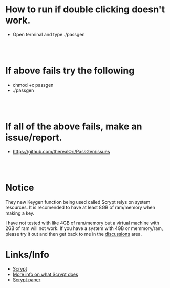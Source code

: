 # How to run if double clicking doesn't work.
- Open terminal and type ./passgen

<br />
<br />

# If above fails try the following
- chmod +x passgen
- ./passgen

<br />
<br />

# If all of the above fails, make an issue/report.
- https://github.com/therealOri/PassGen/issues


<br />
<br />

# Notice
They new Keygen function being used called Scrypt relys on system resources. It is recomended to have at least 8GB of ram/memory when making a key.

I have not tested with like 4GB of ram/memory but a virtual machine with 2GB of ram will not work. If you have a system with 4GB or memmory/ram, please try it out and then get back to me in the [discussions](https://github.com/therealOri/PassGen/discussions/14) area.

# Links/Info
- [Scrypt](https://cryptography.io/en/latest/hazmat/primitives/key-derivation-functions/#scrypt)
- [More info on what Scrypt does](https://stackoverflow.com/a/30308723/1170681)
- [Scrypt paper](https://www.tarsnap.com/scrypt/scrypt.pdf)
